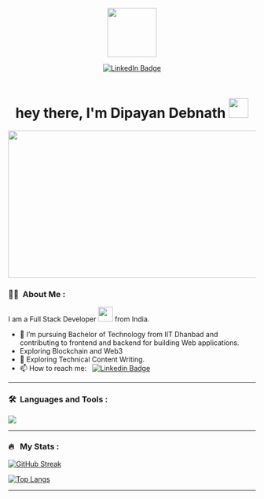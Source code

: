 
<p align="center"><img src="https://media.giphy.com/media/M9gbBd9nbDrOTu1Mqx/giphy.gif" width="100"/></p>
<p align="center">
<a href="https://www.linkedin.com/in/dipayan-debnath-50655b24a/"><img src="https://img.shields.io/badge/LinkedIn-blue?style=for-the-badge&logo=linkedin&logoColor=white" alt="LinkedIn Badge"></a>
</p>
<p align="center"><img src="https://komarev.com/ghpvc/?username=dipayan1506&style=flat-square&color=blue" alt=""></p>

<h1 align="center">hey there, I'm Dipayan Debnath <img src="https://media.giphy.com/media/hvRJCLFzcasrR4ia7z/giphy.gif" width="40"></h1>

<p align="center"><img src="https://media.giphy.com/media/dWesBcTLavkZuG35MI/giphy.gif" width="600" height="300"  /></p>

### :woman_technologist: &nbsp;About Me  :

I am a Full Stack Developer <img src="https://media.giphy.com/media/WUlplcMpOCEmTGBtBW/giphy.gif" width="30"> from India.

- 🔭 I’m pursuing Bachelor of Technology from IIT Dhanbad and contributing to frontend and backend for building Web applications.
-    Exploring Blockchain and Web3
- 🌱 Exploring Technical Content Writing.
- 📫 How to reach me: &nbsp; [![Linkedin Badge](https://img.shields.io/badge/-dipayan-debnath-50655b24a-blue?style=flat&logo=Linkedin&logoColor=white)]((https://www.linkedin.com/in/dipayan-debnath-50655b24a/))

---

### 🛠 &nbsp;Languages and Tools :

<p>



  <p>
<img src="https://skillicons.dev/icons?i=ts,solidity,cpp,bash,js,html,css,tailwind,bootstrap,mui,react,nextjs,nodejs,express,ipfs,mongodb,git,vscode,gcp,postman,linux,ubuntu,htmx,github"/>
</p>
</p>

---

### 🔥 &nbsp; My Stats :
[![GitHub Streak](http://github-readme-streak-stats.herokuapp.com?user=dipayan1506&theme=dark&background=000000)](https://git.io/streak-stats)

[![Top Langs](https://github-readme-stats.vercel.app/api/top-langs/?username=dipayan1506&layout=compact&theme=vision-friendly-dark)](https://github.com/anuraghazra/github-readme-stats)

---


<!-- BLOG-POST-LIST:END -->
